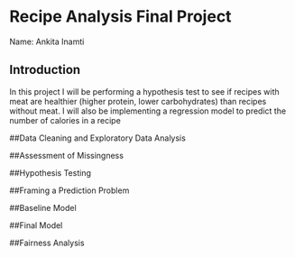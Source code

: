 # Recipe Analysis Final Project
Name: Ankita Inamti 

## Introduction
In this project I will be performing a hypothesis test to see if recipes with meat are healthier (higher protein, lower carbohydrates) than recipes without meat. I will also be implementing a regression model to predict the number of calories in a recipe

##Data Cleaning and Exploratory Data Analysis

##Assessment of Missingness

##Hypothesis Testing

##Framing a Prediction Problem

##Baseline Model


##Final Model

##Fairness Analysis

